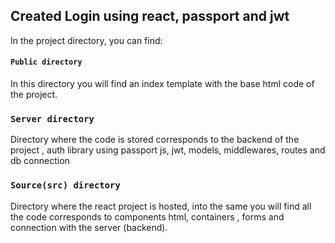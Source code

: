 ## Created Login using react, passport and jwt 

In the project directory, you can find:

#### `Public directory`

In this directory you will find an index template with the base html code of the project.

### `Server directory`

Directory where the code is stored corresponds to the backend of the project , auth library using passport js, jwt,  models, middlewares, routes and db connection

### `Source(src) directory`

Directory where the react project is hosted, into the same you will find all the code corresponds to components html, containers , forms and connection with the server (backend). 




